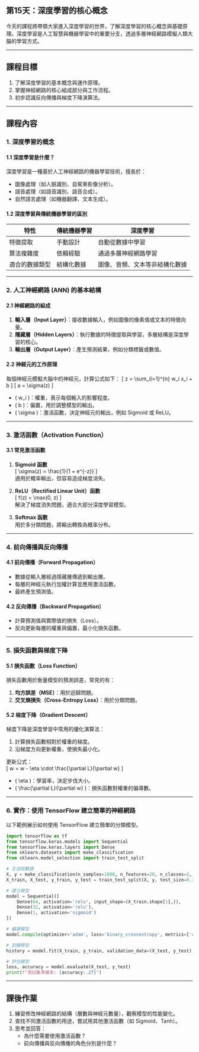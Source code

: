 ## 第15天：深度學習的核心概念

今天的課程將帶領大家進入深度學習的世界，了解深度學習的核心概念與基礎原理。深度學習是人工智慧與機器學習中的重要分支，透過多層神經網路模擬人類大腦的學習方式。

---

## **課程目標**
1. 了解深度學習的基本概念與運作原理。  
2. 掌握神經網路的核心組成部分與工作流程。  
3. 初步認識反向傳播與梯度下降演算法。

---

## **課程內容**

### **1. 深度學習的概念**

#### **1.1 深度學習是什麼？**
深度學習是一種基於人工神經網路的機器學習技術，擅長於：
- 圖像處理（如人臉識別、自駕車影像分析）。  
- 語音處理（如語音識別、語音合成）。  
- 自然語言處理（如機器翻譯、文本生成）。  

#### **1.2 深度學習與傳統機器學習的區別**
| 特性               | 傳統機器學習           | 深度學習             |
|--------------------|------------------------|----------------------|
| 特徵提取           | 手動設計               | 自動從數據中學習     |
| 算法複雜度         | 依賴經驗               | 通過多層神經網路學習 |
| 適合的數據類型     | 結構化數據             | 圖像、音頻、文本等非結構化數據 |

---

### **2. 人工神經網路 (ANN) 的基本結構**

#### **2.1 神經網路的組成**
1. **輸入層（Input Layer）**：接收數據輸入，例如圖像的像素值或文本的特徵向量。  
2. **隱藏層（Hidden Layers）**：執行數據的特徵提取與學習，多層結構是深度學習的核心。  
3. **輸出層（Output Layer）**：產生預測結果，例如分類標籤或數值。  

#### **2.2 神經元的工作原理**
每個神經元模擬大腦中的神經元，計算公式如下：
\[
z = \sum_{i=1}^{n} w_i x_i + b
\]
\[
a = \sigma(z)
\]
- \( w_i \)：權重，表示每個輸入的影響程度。  
- \( b \)：偏置，用於調整模型的輸出。  
- \( \sigma \)：激活函數，決定神經元的輸出，例如 Sigmoid 或 ReLU。  

---

### **3. 激活函數（Activation Function）**

#### **3.1 常見激活函數**
1. **Sigmoid 函數**  
   \[
   \sigma(z) = \frac{1}{1 + e^{-z}}
   \]  
   適用於概率輸出，但容易造成梯度消失。

2. **ReLU（Rectified Linear Unit）函數**  
   \[
   f(z) = \max(0, z)
   \]  
   解決了梯度消失問題，適合大部分深度學習模型。

3. **Softmax 函數**  
   用於多分類問題，將輸出轉換為概率分布。

---

### **4. 前向傳播與反向傳播**

#### **4.1 前向傳播（Forward Propagation）**
- 數據從輸入層經過隱藏層傳遞到輸出層。  
- 每層的神經元執行加權計算並應用激活函數。  
- 最終產生預測值。

#### **4.2 反向傳播（Backward Propagation）**
- 計算預測值與實際值的損失（Loss）。  
- 反向更新每層的權重與偏置，最小化損失函數。  

---

### **5. 損失函數與梯度下降**

#### **5.1 損失函數（Loss Function）**
損失函數用於衡量模型的預測誤差，常見的有：
1. **均方誤差（MSE）**：用於迴歸問題。  
2. **交叉熵損失（Cross-Entropy Loss）**：用於分類問題。

#### **5.2 梯度下降（Gradient Descent）**
梯度下降是深度學習中常用的優化演算法：
1. 計算損失函數相對於權重的梯度。  
2. 沿梯度方向更新權重，使損失最小化。  

更新公式：  
\[
w = w - \eta \cdot \frac{\partial L}{\partial w}
\]
- \( \eta \)：學習率，決定步伐大小。  
- \( \frac{\partial L}{\partial w} \)：損失函數對權重的偏導數。

---

### **6. 實作：使用 TensorFlow 建立簡單的神經網路**

以下範例展示如何使用 TensorFlow 建立簡單的分類模型。

```python
import tensorflow as tf
from tensorflow.keras.models import Sequential
from tensorflow.keras.layers import Dense
from sklearn.datasets import make_classification
from sklearn.model_selection import train_test_split

# 生成假數據
X, y = make_classification(n_samples=1000, n_features=20, n_classes=2, random_state=42)
X_train, X_test, y_train, y_test = train_test_split(X, y, test_size=0.3, random_state=42)

# 建立模型
model = Sequential([
    Dense(64, activation='relu', input_shape=(X_train.shape[1],)),
    Dense(32, activation='relu'),
    Dense(1, activation='sigmoid')
])

# 編譯模型
model.compile(optimizer='adam', loss='binary_crossentropy', metrics=['accuracy'])

# 訓練模型
history = model.fit(X_train, y_train, validation_data=(X_test, y_test), epochs=10, batch_size=32)

# 評估模型
loss, accuracy = model.evaluate(X_test, y_test)
print(f"測試集準確率: {accuracy:.2f}")
```

---

## **課後作業**

1. 練習修改神經網路的結構（層數與神經元數量），觀察模型的性能變化。  
2. 查找不同激活函數的用途，嘗試用其他激活函數（如 Sigmoid、Tanh）。  
3. 思考並回答：  
   - 為什麼需要使用激活函數？  
   - 前向傳播與反向傳播的角色分別是什麼？  
